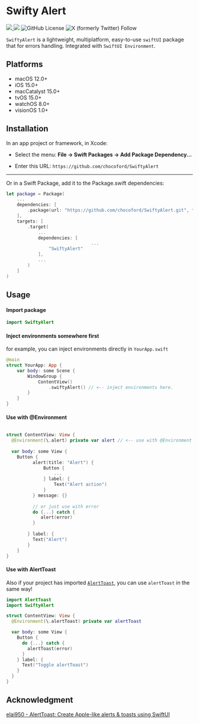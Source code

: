 # Swifty Alert

[![](https://img.shields.io/endpoint?url=https%3A%2F%2Fswiftpackageindex.com%2Fapi%2Fpackages%2Fchocoford%2FSwiftyAlert%2Fbadge%3Ftype%3Dswift-versions) ](https://swiftpackageindex.com/chocoford/SwiftyAlert) [![](https://img.shields.io/endpoint?url=https%3A%2F%2Fswiftpackageindex.com%2Fapi%2Fpackages%2Fchocoford%2FSwiftyAlert%2Fbadge%3Ftype%3Dplatforms)](https://swiftpackageindex.com/chocoford/SwiftyAlert) ![GitHub License](https://img.shields.io/github/license/chocoford/SwiftyAlert) ![X (formerly Twitter) Follow](https://img.shields.io/twitter/follow/dove_zachary?label=Chocoford)

`SwiftyAlert` is a lightweight, multiplatform, easy-to-use `swiftUI` package that for errors handling. Integrated with `SwiftUI Environment`.

## Platforms

* macOS 12.0+
* iOS 15.0+
* macCatalyst 15.0+
* tvOS 15.0+
* watchOS 8.0+
* visionOS 1.0+

## Installation

In an app project or framework, in Xcode:

* Select the menu: **File → Swift Packages → Add Package Dependency...**

* Enter this URL: `https://github.com/chocoford/SwiftyAlert`

---

Or in a Swift Package, add it to the Package.swift dependencies:

```swift
let package = Package(
    ...
    dependencies: [
        .package(url: "https://github.com/chocoford/SwiftyAlert.git", from: "1.0.0"),
    ],
    targets: [
        .target(
            ...
            dependencies: [
								...
                "SwiftyAlert"
            ],
            ...
        )
    ]
)
```

## Usage

#### Import package

```swift
import SwiftyAlert
```



#### Inject environments somewhere first

for example, you can inject environments directly in `YourApp.swift`

```swift
@main
struct YourApp: App {
    var body: some Scene {
        WindowGroup {
            ContentView()
                .swiftyAlert() // <-- inject environments here.
        }
    }
}
```



#### Use with @Environment

```swift

struct ContentView: View {
  @Environment(\.alert) private var alert // <-- use with @Environment
  
  var body: some View {
	Button {
          alert(title: "Alert") {
              Button {
                  ...
              } label: {
                  Text("Alert action")
              }
          } message: {}
          
          // or just use with error
          do {...} catch {
             alert(error)
          }
          
        } label: {
          Text("Alert")
        }
    }
}
```



#### Use with AlertToast

Also if your project has imported [`AlertToast`](https://github.com/elai950/AlertToast.git), you can use `alertToast` in the same way!

```swift
import AlertToast
import SwiftyAlert

struct ContentView: View {
  @Environment(\.alertToast) private var alertToast

  var body: some View {
    Button {
      do {...} catch {
        alertToast(error) 
      }
    } label: {
      Text("Toggle alertToast")
    }
  }
}
```



## Acknowledgment

[elai950 - AlertToast: Create Apple-like alerts & toasts using SwiftUI](https://github.com/elai950/AlertToast)

